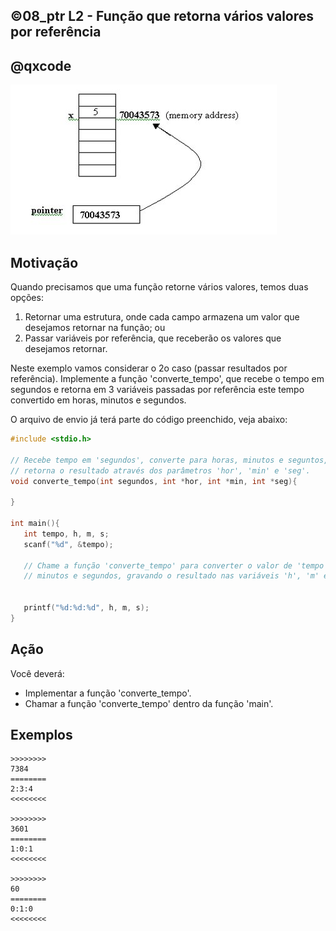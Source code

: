 ## ©08_ptr L2 - Função que retorna vários valores por referência
## @qxcode

![](__capa.jpg)

## Motivação

Quando precisamos que uma função retorne vários valores, temos duas opções:
1) Retornar uma estrutura, onde cada campo armazena um valor que desejamos retornar na função; ou
2) Passar variáveis por referência, que receberão os valores que desejamos retornar.

Neste exemplo vamos considerar o 2o caso (passar resultados por referência).
Implemente a função 'converte_tempo', que recebe o tempo em segundos e retorna em 3 variáveis passadas por referência este tempo convertido em horas, minutos e segundos.

O arquivo de envio já terá parte do código preenchido, veja abaixo:

```C
#include <stdio.h>

// Recebe tempo em 'segundos', converte para horas, minutos e seguntos, e 
// retorna o resultado através dos parâmetros 'hor', 'min' e 'seg'.
void converte_tempo(int segundos, int *hor, int *min, int *seg){

}

int main(){
   int tempo, h, m, s;
   scanf("%d", &tempo);

   // Chame a função 'converte_tempo' para converter o valor de 'tempo' em horas
   // minutos e segundos, gravando o resultado nas variáveis 'h', 'm' e 's'.


   printf("%d:%d:%d", h, m, s);
}
```

## Ação

Você deverá:
- Implementar a função 'converte_tempo'.
- Chamar a função 'converte_tempo' dentro da função 'main'.

## Exemplos

```
>>>>>>>>
7384
========
2:3:4
<<<<<<<<

>>>>>>>>
3601
========
1:0:1
<<<<<<<<

>>>>>>>>
60
========
0:1:0
<<<<<<<<
```

#